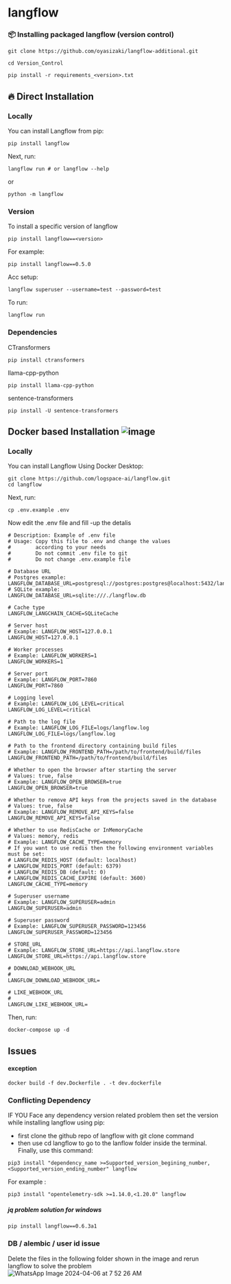 # langflow

### 📦 <b>Installing packaged langflow (version control)</b>

```shell
git clone https://github.com/oyasizaki/langflow-additional.git
```
```shell
cd Version_Control
```


```shell
pip install -r requirements_<version>.txt
```

## 🔥 Direct Installation
### <b>Locally</b>
You can install Langflow from pip:

```shell
pip install langflow
```

Next, run:
```shell
langflow run # or langflow --help
```

or

```shell
python -m langflow
```
### <b>Version</b>
To install a specific version of langflow 
```shell
pip install langflow==<version>
```
For example:
```shell
pip install langflow==0.5.0
```
Acc setup:
```shell
langflow superuser --username=test --password=test
```
To run:
```shell
langflow run
```




### <b>Dependencies</b>
CTransformers
```shell
pip install ctransformers
```
llama-cpp-python
```shell
pip install llama-cpp-python
```
sentence-transformers
```shell
pip install -U sentence-transformers
```





## Docker based Installation ![image](https://github.com/oyasizaki/langflow-additional/assets/118342512/776fe511-7519-4a2c-baa2-e0805d646ee3) 
### <b>Locally</b>
You can install Langflow Using Docker Desktop:

```shell
git clone https://github.com/logspace-ai/langflow.git
cd langflow
```
Next, run:
```shell
cp .env.example .env
```
Now edit the .env file and fill -up the detalis
```shell
# Description: Example of .env file
# Usage: Copy this file to .env and change the values
#        according to your needs
#        Do not commit .env file to git
#        Do not change .env.example file

# Database URL
# Postgres example: LANGFLOW_DATABASE_URL=postgresql://postgres:postgres@localhost:5432/langflow
# SQLite example:
LANGFLOW_DATABASE_URL=sqlite:///./langflow.db

# Cache type
LANGFLOW_LANGCHAIN_CACHE=SQLiteCache

# Server host
# Example: LANGFLOW_HOST=127.0.0.1
LANGFLOW_HOST=127.0.0.1

# Worker processes
# Example: LANGFLOW_WORKERS=1
LANGFLOW_WORKERS=1

# Server port
# Example: LANGFLOW_PORT=7860
LANGFLOW_PORT=7860

# Logging level
# Example: LANGFLOW_LOG_LEVEL=critical
LANGFLOW_LOG_LEVEL=critical

# Path to the log file
# Example: LANGFLOW_LOG_FILE=logs/langflow.log
LANGFLOW_LOG_FILE=logs/langflow.log

# Path to the frontend directory containing build files
# Example: LANGFLOW_FRONTEND_PATH=/path/to/frontend/build/files
LANGFLOW_FRONTEND_PATH=/path/to/frontend/build/files

# Whether to open the browser after starting the server
# Values: true, false
# Example: LANGFLOW_OPEN_BROWSER=true
LANGFLOW_OPEN_BROWSER=true

# Whether to remove API keys from the projects saved in the database
# Values: true, false
# Example: LANGFLOW_REMOVE_API_KEYS=false
LANGFLOW_REMOVE_API_KEYS=false

# Whether to use RedisCache or InMemoryCache
# Values: memory, redis
# Example: LANGFLOW_CACHE_TYPE=memory
# If you want to use redis then the following environment variables must be set:
# LANGFLOW_REDIS_HOST (default: localhost)
# LANGFLOW_REDIS_PORT (default: 6379)
# LANGFLOW_REDIS_DB (default: 0)
# LANGFLOW_REDIS_CACHE_EXPIRE (default: 3600)
LANGFLOW_CACHE_TYPE=memory

# Superuser username
# Example: LANGFLOW_SUPERUSER=admin
LANGFLOW_SUPERUSER=admin

# Superuser password
# Example: LANGFLOW_SUPERUSER_PASSWORD=123456
LANGFLOW_SUPERUSER_PASSWORD=123456

# STORE_URL
# Example: LANGFLOW_STORE_URL=https://api.langflow.store
LANGFLOW_STORE_URL=https://api.langflow.store

# DOWNLOAD_WEBHOOK_URL
#
LANGFLOW_DOWNLOAD_WEBHOOK_URL=

# LIKE_WEBHOOK_URL
#
LANGFLOW_LIKE_WEBHOOK_URL=
```
Then, run:
```shell
docker-compose up -d
```



## Issues

#### exception
```shell
docker build -f dev.Dockerfile . -t dev.dockerfile
```
### <b>Conflicting Dependency</b>

IF YOU Face any dependency version related problem then set the version while installing langflow using pip:
* first clone the github repo of langflow with git clone command
* then use cd langflow to go to the lanflow folder inside the terminal. Finally, use this command:
```shell
pip3 install "dependency_name >=Supported_version_begining_number,<Supported_version_ending_number" langflow
```
For example :
```shell
pip3 install "opentelemetry-sdk >=1.14.0,<1.20.0" langflow
```
##### jq problem solution for windows
```shell
pip install langflow==0.6.3a1
```

### <b>DB / alembic / user id issue</b>
Delete the files in the following folder shown in the image and rerun langflow to solve the problem
![WhatsApp Image 2024-04-06 at 7 52 26 AM](https://github.com/oyasizaki/langflow-additional/assets/118342512/4f8f2ad7-c618-4594-972e-24ed7bbb1f0c)


